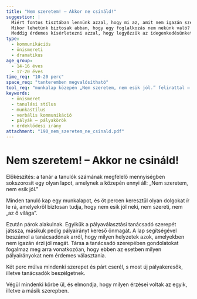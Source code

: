 ```yaml
---
title: "Nem szeretem! – Akkor ne csináld!"
suggestion: | 
  Miért fontos tisztában lennünk azzal, hogy mi az, amit nem igazán szeretünk csinálni?
  Mikor lehetünk biztosak abban, hogy egy foglalkozás nem nekünk való? 
  Meddig érdemes kísérletezni azzal, hogy legyőzzük az idegenkedésünket?
type:
  - kommunikációs
  - önismereti
  - dramatikus
age_group:
  - 14-16 éves
  - 17-20 éves
time_req: "10-20 perc"
space_req: "tanteremben megvalósítható"
tool_req: "munkalap közepén „Nem szeretem, nem esik jól.” felirattal – a diákok számának megfelelő mennyiségben"
keywords: 
  - önismeret
  - tanulási stílus
  - munkastílus
  - verbális kommunikáció
  - pályák – pályakörök
  - érdeklődési irány
attachment: "190_nem_szeretem_ne_csinald.pdf"
---
```


# Nem szeretem! – Akkor ne csináld!

Előkészítés: a tanár a tanulók számának megfelelő mennyiségben sokszorosít egy olyan lapot, amelynek a közepén ennyi áll: „Nem szeretem, nem esik jól.”

Minden tanuló kap egy munkalapot, és öt percen keresztül olyan dolgokat ír le rá, amelyekről biztosan tudja, hogy nem esik jól neki, nem szereti, nem „az ő világa”.

Ezután párok alakulnak. Egyikük a pályaválasztási tanácsadó szerepét játssza, másikuk pedig pályairányt kereső önmagát. A lap segítségével beszámol a tanácsadónak arról, hogy milyen helyzetek azok, amelyekben nem igazán érzi jól magát. Társa a tanácsadó szerepében gondolatokat fogalmaz meg arra vonatkozóan, hogy ebben az esetben milyen pályairányokat nem érdemes választania.

Két perc múlva mindenki szerepet és párt cserél, s most új pályakeresők, illetve tanácsadók beszélgetnek.

Végül mindenki körbe ül, és elmondja, hogy milyen érzései voltak az egyik, illetve a másik szerepben.
  
  
